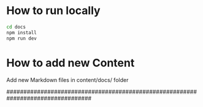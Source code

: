 # How to run locally

```bash
cd docs
npm install
npm run dev
```

# How to add new Content

Add new Markdown files in content/docs/ folder 

#################################################################################

